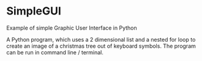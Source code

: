 # SimpleGUI
Example of simple Graphic User Interface in Python

A Python program, which uses a 2 dimensional list and a nested for loop to create an image of a christmas tree out of keyboard symbols. The program can be run in command line / terminal.
